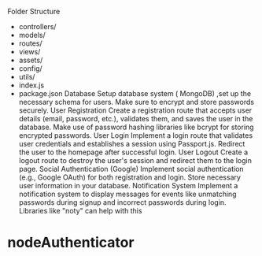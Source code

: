  Folder Structure
 - controllers/
- models/
- routes/
- views/
- assets/
- config/
- utils/
- index.js
- package.json
Database Setup
  database system ( MongoDB) ,set up the necessary schema for users. Make sure to encrypt and store passwords securely.
   User Registration
Create a registration route that accepts user details (email, password, etc.), validates them, and saves the user in the database. Make use of password hashing libraries like bcrypt for storing encrypted passwords.
 User Login
Implement a login route that validates user credentials and establishes a session using Passport.js. Redirect the user to the homepage after successful login.
  User Logout
Create a logout route to destroy the user's session and redirect them to the login page.
 Social Authentication (Google)
Implement social authentication (e.g., Google OAuth) for both registration and login. Store necessary user information in your database.
  Notification System
Implement a notification system to display messages for events like unmatching passwords during signup and incorrect passwords during login. Libraries like "noty" can help with this
# nodeAuthenticator
